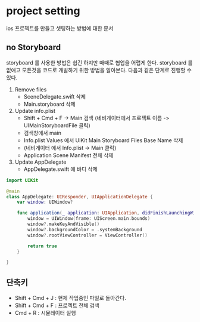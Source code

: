 # project setting

ios 프로젝트를 만들고 셋팅하는 방법에 대한 문서

## no Storyboard

storyboard 를 사용한 방법은 쉽긴 하지만 때때로 협업을 어렵게 한다.
storyboard 를 없애고 모든것을 코드로 개발하기 위한 방법을 알아본다.
다음과 같은 단계로 진행할 수 있다.

1. Remove files
   - SceneDelegate.swift 삭제
   - Main.storyboard 삭제
2. Update info.plist
   - Shift + Cmd + F -> Main 검색 (네비게이터에서 프로젝트 이름 -> UIMainStoryboardFile 클릭)
   - 검색창에서 main
   - Info.plist Values 에서 UIKit Main Storyboard Files Base Name 삭제
   - (네비게이터 에서 Info.plist -> Main 클릭)
   - Application Scene Manifest 전체 삭제
3. Update AppDelegate
   - AppDelegate.swift 에 바디 삭제

```swift
import UIKit

@main
class AppDelegate: UIResponder, UIApplicationDelegate {
    var window: UIWindow?

    func application(_ application: UIApplication, didFinishLaunchingWithOptions launchOptions: [UIApplication.LaunchOptionsKey: Any]?) -> Bool {
        window = UIWindow(frame: UIScreen.main.bounds)
        window?.makeKeyAndVisible()
        window?.backgroundColor = .systemBackground
        window?.rootViewController = ViewController()

        return true
    }

}
```

## 단축키

- Shift + Cmd + J : 현제 작업중인 파일로 돌아간다.
- Shift + Cmd + F : 프로젝트 전체 검색
- Cmd + R : 시뮬레이터 실행
